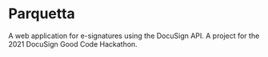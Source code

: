 # Parquetta
A web application for e-signatures using the DocuSign API. A project for the 2021 DocuSign Good Code Hackathon.

